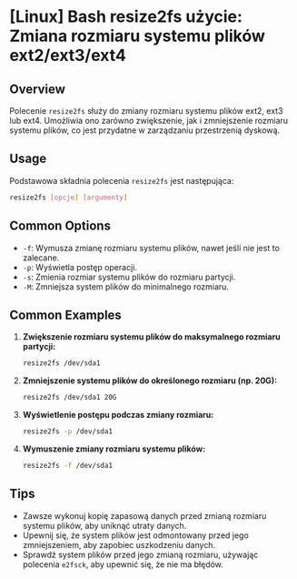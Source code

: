 # [Linux] Bash resize2fs użycie: Zmiana rozmiaru systemu plików ext2/ext3/ext4

## Overview
Polecenie `resize2fs` służy do zmiany rozmiaru systemu plików ext2, ext3 lub ext4. Umożliwia ono zarówno zwiększenie, jak i zmniejszenie rozmiaru systemu plików, co jest przydatne w zarządzaniu przestrzenią dyskową.

## Usage
Podstawowa składnia polecenia `resize2fs` jest następująca:

```bash
resize2fs [opcje] [argumenty]
```

## Common Options
- `-f`: Wymusza zmianę rozmiaru systemu plików, nawet jeśli nie jest to zalecane.
- `-p`: Wyświetla postęp operacji.
- `-s`: Zmienia rozmiar systemu plików do rozmiaru partycji.
- `-M`: Zmniejsza system plików do minimalnego rozmiaru.

## Common Examples
1. **Zwiększenie rozmiaru systemu plików do maksymalnego rozmiaru partycji:**
   ```bash
   resize2fs /dev/sda1
   ```

2. **Zmniejszenie systemu plików do określonego rozmiaru (np. 20G):**
   ```bash
   resize2fs /dev/sda1 20G
   ```

3. **Wyświetlenie postępu podczas zmiany rozmiaru:**
   ```bash
   resize2fs -p /dev/sda1
   ```

4. **Wymuszenie zmiany rozmiaru systemu plików:**
   ```bash
   resize2fs -f /dev/sda1
   ```

## Tips
- Zawsze wykonuj kopię zapasową danych przed zmianą rozmiaru systemu plików, aby uniknąć utraty danych.
- Upewnij się, że system plików jest odmontowany przed jego zmniejszeniem, aby zapobiec uszkodzeniu danych.
- Sprawdź system plików przed jego zmianą rozmiaru, używając polecenia `e2fsck`, aby upewnić się, że nie ma błędów.
